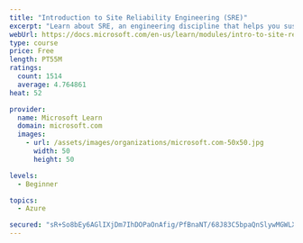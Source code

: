 ```yaml
---
title: "Introduction to Site Reliability Engineering (SRE)"
excerpt: "Learn about SRE, an engineering discipline that helps you sustainably achieve the appropriate level of reliability in your systems, services, and products."
webUrl: https://docs.microsoft.com/en-us/learn/modules/intro-to-site-reliability-engineering/
type: course
price: Free
length: PT55M
ratings:
  count: 1514
  average: 4.764861
heat: 52

provider:
  name: Microsoft Learn
  domain: microsoft.com
  images:
    - url: /assets/images/organizations/microsoft.com-50x50.jpg
      width: 50
      height: 50

levels:
  - Beginner

topics:
  - Azure

secured: "sR+So8bEy6AGlIXjDm7IhDOPaOnAfig/PfBnaNT/68J83C5bpaQnSlywMGWLXCkm5BugOGMKqayftb7A7B2TSltOiOBCNdJhA4LouV2X8VKrztuXhyQTFD6b2LJd2gOxypEP9c/pgednGsnWkw1VRQfosiQJ1+SujIlaIJn0zVOGLjAM+X+A0fbowFYsfUHC+8rmNtYXq4w9U5XI7OGAWkMTFdLQ6I5bbDOqm+o3TKAJxhkS7jg0FWsMGpeiD/clHJjxdhHdlFvPmA5VR0H9gOS2RKwjirMdntxge92F0ct1UDKA3iyo+sevQ9AE+9nJCUTuah2lOa18sNskOCpgngi6vEAkluC8bXpmDFgA8L0rCRz9gDRnapPK9gfO2NXdZUHVu1dSXTYbl5ZcY9P91+CN7TvKikZPumK4Z+g5WDY=;0NnQ6UR/rbSw9x5AAG/2lw=="
---
```


